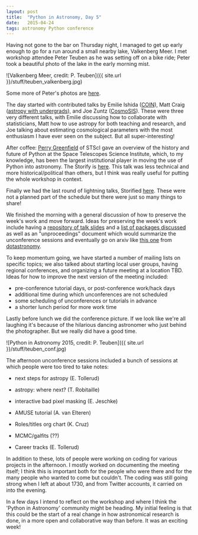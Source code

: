 ```yaml
---
layout: post
title:  "Python in Astronomy, Day 5"
date:   2015-04-24
tags: astronomy Python conference
---
```


Having not gone to the bar on Thursday night, I managed to get up early enough to go for a run around a
small nearby lake, Valkenberg Meer. I met workshop attendee Peter Teuben as he was setting off on a bike ride; 
Peter took a beautiful photo of the lake in the early morning mist.

![Valkenberg Meer, credit: P. Teuben]({{ site.url }}/stuff/teuben_valkenberg.jpg)

Some more of Peter's photos are [here](https://plus.google.com/u/0/photos/103756179659025357501/albums/6141280578679475185). 

The day started with contributed talks by Emilie Ishida ([COIN](https://asaip.psu.edu/organizations/iaa/iaa-working-group-of-cosmostatistics)), Matt Craig ([astropy with undergrads](https://github.com/python-in-astronomy/talk_slides/blob/master/day5/craig-astropy-undergrads.pdf)), 
and Joe Zuntz ([CosmoSIS](https://bitbucket.org/joezuntz/cosmosis/wiki/Home)). These were three very different talks, with Emilie discussing how to collaborate with statisticians,
Matt how to use astropy for both teaching and research, and Joe talking about estimating cosmological parameters with the most
enthusiasm I have ever seen on the subject. But all super-interesting!

After coffee: [Perry Greenfield](https://conference.scipy.org/scipy2014/speaker/profile/98/) of STScI gave an overview of the history and future of Python at the 
Space Telescopes Science Institute, which, to my knowledge, has been the largest institutional 
player in moving the use of Python into astronomy.
The Storify is [here](https://storify.com/PBarmby/python-in-astronomy-day-5-keynote). This talk was less technical and 
more historical/political than others, but I think was really useful for putting the whole workshop
in context.

Finally we had the last round of lightning talks, 
Storified [here](https://storify.com/PBarmby/python-in-astronomy-day-5-lightning-talks).
These were not a planned part of the schedule but there were just so many things to share!

We finished the morning with a general discussion of how to preserve the week's work and move forward. Ideas for preserving the week's work include
having a [repository of talk slides](https://github.com/python-in-astronomy/talk_slides) and a [list of packages discussed](https://github.com/python-in-astronomy/repo_list/blob/master/link_list.md) as well as an "unproceedings" document which would summarize
the unconference sessions and eventually go on arxiv like [this one](http://arxiv.org/abs/1301.5193) from [dotastronomy](http://dotastronomy.com/).

To keep momentum going, we have started a number of mailing lists on specific topics; we also talked about starting local user groups, 
having regional conferences, and organizing a future meeting at a location TBD. 
Ideas for how to improve the next version of the meeting included:

* pre-conference tutorial days, or post-conference work/hack days
* additional time during which unconferences are not scheduled
* some scheduling of unconferences or tutorials in advance
* a shorter lunch period for more work time

Lastly before lunch we did the conference picture. If we look like we're all laughing it's because of the hilarious
dancing astronomer who just behind the photographer. But we really did have a good time.

![Python in Astronomy 2015, credit: P. Teuben]({{ site.url }}/stuff/teuben_conf.jpg)


The afternoon unconference sessions included a bunch of sessions at which people were too tired to take notes:

* next steps for astropy (E. Tollerud)

* astropy: where next? (T. Robitaille)

* interactive bad pixel masking (E. Jeschke)

* AMUSE tutorial (A. van Elteren)

* Roles/titles org chart (K. Cruz)

* MCMC/galfits (??)

* Career tracks (E. Tollerud)

In addition to these, lots of people were working on coding for various projects in the afternoon. I mostly 
worked on documenting the meeting itself; I think this is important both for the people who were there and
for the many people who wanted to come but couldn't. The coding was still going strong when I left at about 1730,
and from Twitter accounts, it carried on into the evening.

In a few days I intend to reflect on the workshop and where I think the 'Python in Astronomy' community might be 
heading. My initial feeling is that this could be the start of a real change in how astronomical research is done,
in a more open and collaborative way than before. It was an exciting week!
